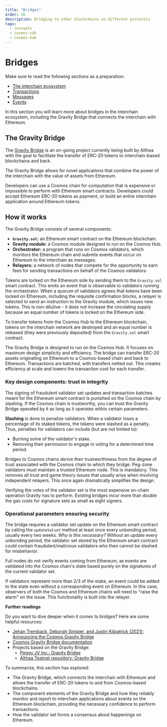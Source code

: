 ```yaml
---
title: "Bridges"
order: 16
description: Bridging to other blockchains on different protocols
tags:
  - concepts
  - cosmos-sdk
  - cosmos-hub
---
```


# Bridges

<HighlightBox type="prerequisite">

Make sure to read the following sections as a preparation:

* [The interchain ecosystem](/academy/1-what-is-cosmos/2-cosmos-ecosystem.md)
* [Transactions](3-transactions.md)
* [Messages](4-messages.md)
* [Events](10-events.md)

</HighlightBox>

<HighlightBox type="learning">

In this section you will learn more about bridges in the interchain ecosystem, including the Gravity Bridge that connects the interchain with Ethereum.

</HighlightBox>

## The Gravity Bridge

The [Gravity Bridge](https://www.gravitybridge.net/) is an on-going project currently being built by Althea with the goal to facilitate the transfer of ERC-20 tokens to interchain-based blockchains and back.

<HighlightBox type="info">

The Gravity Bridge allows for novel applications that combine the power of the interchain with the value of assets from Ethereum.

</HighlightBox>

Developers can use a Cosmos chain for computation that is expensive or impossible to perform with Ethereum smart contracts. Developers could accept Ethereum ERC-20 tokens as payment, or build an entire interchain application around Ethereum tokens.

## How it works

The Gravity Bridge consists of several components:

* **`Gravity.sol`:** an Ethereum smart contract on the Ethereum blockchain.
* **Gravity module:** a Cosmos module designed to run on the Cosmos Hub.
* **Orchestrator:** a program that runs on Cosmos validators, which monitors the Ethereum chain and submits events that occur on Ethereum to the interchain as messages.
* **Relayers:** a network of nodes that compete for the opportunity to earn fees for sending transactions on behalf of the Cosmos validators.

Tokens are locked on the Ethereum side by sending them to the `Gravity.sol` smart contract. This emits an event that is observable to validators running the orchestrator. When a quorum of validators agrees that tokens have been locked on Ethereum, including the requisite confirmation blocks, a relayer is selected to send an instruction to the Gravity module, which issues new tokens. This is non-dilutive - it does not increase the circulating supply because an equal number of tokens is locked on the Ethereum side.

To transfer tokens from the Cosmos Hub to the Ethereum blockchain, tokens on the interchain network are destroyed and an equal number is released (they were previously deposited) from the `Gravity.sol` smart contract.

<HighlightBox type="info">

The Gravity Bridge is designed to run on the Cosmos Hub. It focuses on maximum design simplicity and efficiency. The bridge can transfer ERC-20 assets originating on Ethereum to a Cosmos-based chain and back to Ethereum. Transactions are batched, with transfers netted out. This creates efficiency at scale and lowers the transaction cost for each transfer.

</HighlightBox>

### Key design components: trust in integrity

The signing of fraudulent validator set updates and transaction batches meant for the Ethereum smart contract is punished on the Cosmos chain by slashing. If the Cosmos chain is trustworthy, you can trust the Gravity Bridge operated by it as long as it operates within certain parameters.

<HighlightBox type="info">

**Slashing** is done to penalize validators. When a validator loses a percentage of its staked tokens, the tokens were slashed as a penalty. Thus, penalties for validators can include (but are not limited to):

* Burning some of the validator's stake.
* Removing their permission to engage in voting for a determined time period.

</HighlightBox>

Bridges to Cosmos chains derive their trustworthiness from the degree of trust associated with the Cosmos chain to which they bridge. Peg-zone validators must maintain a trusted Ethereum node. This is mandatory. This removes all trust and game theory issues that usually arise when involving independent relayers. This once again dramatically simplifies the design.

<HighlightBox type="info">

Verifying the votes of the validator set is the most expensive on-chain operation Gravity has to perform. Existing bridges incur more than double the gas costs for signature sets as small as eight signers.

</HighlightBox>

### Operational parameters ensuring security

The bridge requires a validator set update on the Ethereum smart contract by calling the `updateValset` method at least once every unbonding period, usually every two weeks. _Why is this necessary?_ Without an update every unbonding period, the validator set stored by the Ethereum smart contract could contain fraudulent/malicious validators who then cannot be slashed for misbehavior.

<HighlightBox type="info">

Full nodes do not verify events coming from Ethereum, as events are validated into the Cosmos chain's state based purely on the signatures of the current validator set.

</HighlightBox>

If validators represent more than 2/3 of the stake, an event could be added to the state even without a corresponding event on Ethereum. In this case, observers of both the Cosmos and Ethereum chains will need to "raise the alarm" on the issue. This functionality is built into the relayer.

<HighlightBox type="reading">

**Further readings**

Do you want to dive deeper when it comes to bridges? Here are some helpful resources:

* [Jehan Tremback, Deborah Simpier, and Justin Kilpatrick (2021): Announcing the Cosmos Gravity Bridge](https://blog.althea.net/gravity-bridge/)
* [Cosmos Gravity Bridge documentation](https://github.com/cosmos/gravity-bridge/)
* Projects based on the Gravity Bridge:
    * [Peggy JV Inc.: Gravity Bridge](https://github.com/PeggyJV/gravity-bridge/)
    * [Althea Testnet repository: Gravity Bridge](https://github.com/gravity-bridge/gravity-bridge)

</HighlightBox>

<HighlightBox type="synopsis">

To summarize, this section has explored:

* The Gravity Bridge, which connects the interchain with Ethereum and allows the transfer of ERC-20 tokens to and from Cosmos-based blockchains.
* The component elements of the Gravity Bridge and how they reliably monitor and report to interchain applications about events on the Ethereum blockchain, providing the necessary confidence to perform transactions.
* How the validator set forms a consensus about happenings on Ethereum.

</HighlightBox>

<!--## Next up

You will discover more on running a node in [Run Your Own Cosmos Chain](/hands-on-exercise/1-ignite-cli/index.md).-->
